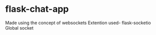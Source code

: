 # flask-chat-app
Made using the concept of websockets 
Extention used- flask-socketio
Global socket
